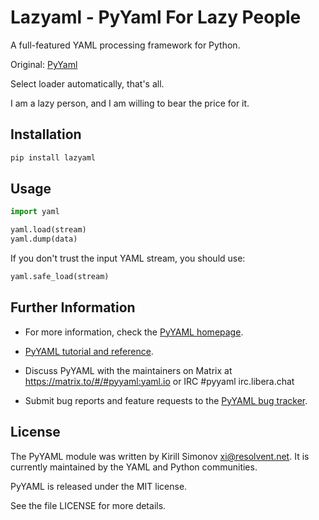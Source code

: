 Lazyaml  - PyYaml For Lazy People
======
A full-featured YAML processing framework for Python.

Original: [PyYaml](https://github.com/yaml/pyyaml)

Select loader automatically, that's all.

I am a lazy person, and I am willing to bear the price for it.


## Installation
```sh
pip install lazyaml
```

## Usage
```python
import yaml

yaml.load(stream)
yaml.dump(data)
```

If you don't trust the input YAML stream, you should use:

```python
yaml.safe_load(stream)
```


## Further Information

* For more information, check the
  [PyYAML homepage](https://github.com/yaml/pyyaml).

* [PyYAML tutorial and reference](http://pyyaml.org/wiki/PyYAMLDocumentation).

* Discuss PyYAML with the maintainers on
  Matrix at https://matrix.to/#/#pyyaml:yaml.io or
  IRC #pyyaml irc.libera.chat

* Submit bug reports and feature requests to the
  [PyYAML bug tracker](https://github.com/yaml/pyyaml/issues).

## License

The PyYAML module was written by Kirill Simonov <xi@resolvent.net>.
It is currently maintained by the YAML and Python communities.

PyYAML is released under the MIT license.

See the file LICENSE for more details.
